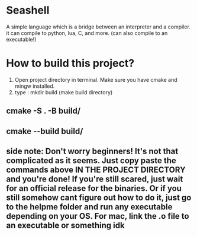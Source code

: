 # Seashell
A simple language which is a bridge between an interpreter and a compiler. it can compile to python, lua, C, and more. (can also compile to an executable!)

# How to build this project?
1. Open project directory in terminal. Make sure you have cmake and mingw installed.
2. type :
mkdir build (make build directory)

## cmake -S . -B build/
## cmake --build build/

side note:  Don't worry beginners! It's not that complicated as it seems. Just copy paste the commands above IN THE PROJECT DIRECTORY and you're done!
            If you're still scared, just wait for an official release for the binaries.
            Or if you still somehow cant figure out how to do it, just go to the helpme
            folder and run any executable depending on your OS. For mac, link the .o 
            file to an executable or something idk
--------------------------------------------------
